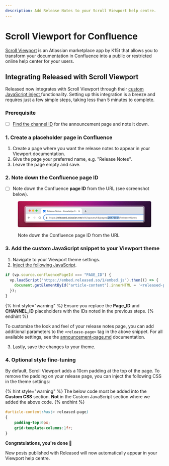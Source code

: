 ```yaml
---
description: Add Release Notes to your Scroll Viewport help centre.
---
```


# Scroll Viewport for Confluence

[Scroll Viewport](https://marketplace.atlassian.com/apps/1211636/scroll-viewport-for-confluence?tab=overview\&hosting=cloud) is an Atlassian marketplace app by K15t that allows you to transform your documentation in Confluence into a public or restricted online help center for your users.&#x20;

## Integrating Released with Scroll Viewport

Released now integrates with Scroll Viewport through their [custom JavaScript inject ](https://help.k15t.com/scroll-viewport/inject-custom-javascript)functionality. Setting up this integration is a breeze and requires just a few simple steps, taking less than 5 minutes to complete.

### Prerequisite&#x20;

* [ ] [Find the channel ID](../../getting-started/setup-guide/finding-the-channel-id.md) for the announcement page and note it down.&#x20;

### 1. Create a placeholder page in Confluence&#x20;

1. Create a page where you want the release notes to appear in your Viewport documentation.&#x20;
2. Give the page your preferred name, e.g. "Release Notes".&#x20;
3. Leave the page empty and save.&#x20;

### 2. Note down the Confluence page ID

* [ ] Note down the Confluence **page ID** from the URL (see screenshot below).

<figure><img src="../../.gitbook/assets/Confluence PageID.png" alt=""><figcaption><p>Note down the Confluence page ID from the URL</p></figcaption></figure>

### 3. Add the custom JavaScript snippet to your Viewport theme&#x20;

1. Navigate to your Viewport theme settings.
2. [Inject the following JavaScript](https://help.k15t.com/scroll-viewport/inject-custom-javascript).&#x20;

```javascript
if (vp.source.confluencePageId === "PAGE_ID") {
  vp.loadScript('https://embed.released.so/1/embed.js').then(() => {
    document.getElementById("article-content").innerHTML = '<released-page channel-id="CHANNEL_ID" color-scheme="light" color-scheme="light" top-offset="80px" color-primary="#FFF"></released-page>'
  });
}
```

{% hint style="warning" %}
Ensure you replace the **Page\_ID** and **CHANNEL\_ID** placeholders with the IDs noted in the previous steps.&#x20;
{% endhint %}

To customize the look and feel of your release notes page, you can add additional parameters to the `<release-page>` tag in the above snippet. For all available settings, see the [announcement-page.md](../settings/announcement-page.md "mention") documentation.&#x20;

3. Lastly, save the changes to your theme.&#x20;

### 4. Optional style fine-tuning&#x20;

By default, Scroll Viewport adds a 10cm padding at the top of the page. To remove the padding on your release page, you can inject the following CSS in the theme settings:

{% hint style="warning" %}
The below code most be added into the **Custom CSS** section. **Not** in the Custom JavaScript section where we added the above code.&#x20;
{% endhint %}

```css
#article-content:has(> released-page)
{
    padding-top:0px;
    grid-template-columns:1fr;
}
```



**Congratulations, you're done 🎉**

New posts published with Released will now automatically appear in your Viewport help centre.&#x20;
